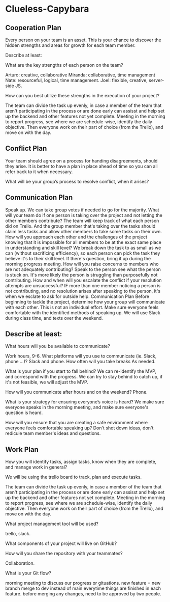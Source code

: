 # Clueless-Capybara

## Cooperation Plan

Every person on your team is an asset. This is your chance to discover the hidden strengths and areas for growth for each team member.

Describe at least:

What are the key strengths of each person on the team?

Arturo: creative, collaborative
Miranda: collaborative, time management
Nate: resourceful, logical, time management.
Joel: flexible, creative, server-side JS.

How can you best utilize these strengths in the execution of your project?

The team can divide the task up evenly, in case a member of the team that aren't participating in the process or are done early can assisst and help set up the backend and other features not yet complete.
Meeting in the morning to report progress, see where we are schedule-wise, identify the daily objective. Then everyone work on their part of choice (from the Trello), and move on with the day.

## Conflict Plan

Your team should agree on a process for handing disagreements, should they arise. It is better to have a plan in place ahead of time so you can all refer back to it when necessary.

What will be your group’s process to resolve conflict, when it arises?

## Communication Plan

Speak up. We can take group votes if needed to go for the majority. 
What will your team do if one person is taking over the project and not letting the other members contribute?
The team will keep track of what each person did on Trello. And the group member that's taking over the tasks should claim less tasks and allow other members to take some tasks on their own. How will you approach each other and the challenges of the project knowing that it is impossible for all members to be at the exact same place in understanding and skill level?
We break down the task to as small as we can (without sacrificing efficiency), so each person can pick the task they believe it's to their skill level. If there's question, bring it up during the morning progress meeting. How will you raise concerns to members who are not adequately contributing?
Speak to the person see what the person is stuck on. It's more likely the person is struggling than purposefully not contributing. How and when will you escalate the conflict if your resolution attempts are unsuccessful?
IF more than one member noticing a person is not contributing, and no resolution arises after speaking to the person, it's when we esclate to ask for outside help. Communication Plan Before beginning to tackle the project, determine how your group will communicate with each other. This is not an individual effort. Make sure everyone feels comfortable with the identified methods of speaking up.
We will use Slack during class time, and texts over the weekend.

## Describe at least:

What hours will you be available to communicate?

Work hours, 9-6. What platforms will you use to communicate (ie. Slack, phone …)?
Slack and phone. How often will you take breaks
As needed.

What is your plan if you start to fall behind?
We can re-identify the MVP, and correspond with the progress. We can try to stay behind to catch up, if it's not feasible, we will adjust the MVP.

How will you communicate after hours and on the weekend?
Phone.

What is your strategy for ensuring everyone’s voice is heard?
We make sure everyone speaks in the morning meeting, and make sure everyone's question is heard.

How will you ensure that you are creating a safe environment where everyone feels comfortable speaking up?
Don't shot down ideas, don't redicule team member's ideas and questions.

## Work Plan

How you will identify tasks, assign tasks, know when they are complete, and manage work in general?

We will be using the trello board to track, plan and execute tasks.

The team can divide the task up evenly, in case a member of the team that aren't participating in the process or are done early can assisst and help set up the backend and other features not yet complete.
Meeting in the morning to report progress, see where we are schedule-wise, identify the daily objective. Then everyone work on their part of choice (from the Trello), and move on with the day.

What project management tool will be used?

trello, slack.

What components of your project will live on GitHub?


How will you share the repository with your teammates?

Collaboration.

What is your Git flow?

morning meeting to discuss our progress or gituations.
new feature = new branch
merge to dev instead of main everytime things are finished in each feature.
before merging any changes, need to be approved by two people.